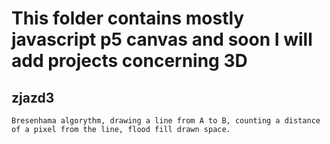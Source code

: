 # This folder contains mostly javascript p5 canvas and soon I will add projects concerning 3D

## zjazd3
    Bresenhama algorythm, drawing a line from A to B, counting a distance of a pixel from the line, flood fill drawn space.